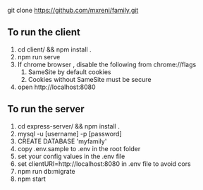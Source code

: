 git clone https://github.com/mxreni/family.git

## To run the client 

1. cd client/ && npm install .
2. npm run serve
3. If chrome browser , disable the following from chrome://flags
   1. SameSite by default cookies
   2. Cookies without SameSite must be secure
4. open http://localhost:8080


## To run the server

1. cd express-server/ && npm install .
2. mysql -u [username] -p [password]
3. CREATE DATABASE 'myfamily'
4. copy .env.sample to .env in the root folder
5. set your config values in the .env file 
6. set clientURI=http://localhost:8080 in .env file to avoid cors
7. npm run db:migrate 
8. npm start 

